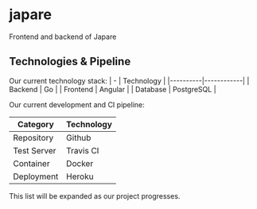 # japare
Frontend and backend of Japare

## Technologies & Pipeline

Our current technology stack:
| -        | Technology |
|----------|------------|
| Backend  | Go         |
| Frontend | Angular    |
| Database | PostgreSQL |


Our current development and CI pipeline:

| Category    | Technology |
|-------------|------------|
| Repository  | Github     |
| Test Server | Travis CI  |
| Container   | Docker     |
| Deployment  | Heroku     |


This list will be expanded as our project progresses.
